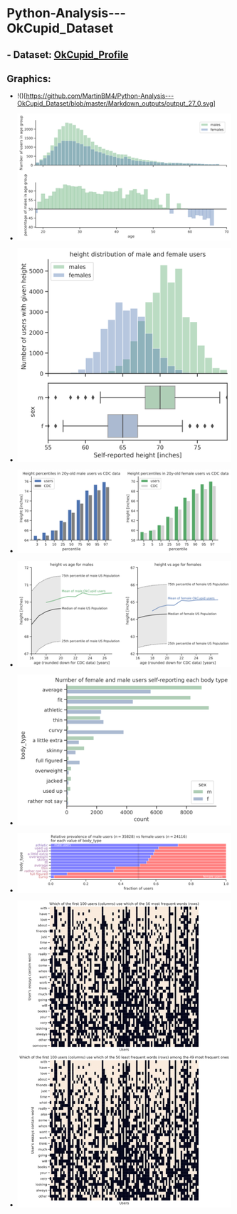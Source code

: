 # Python-Analysis---OkCupid_Dataset

## - Dataset: [OkCupid_Profile](https://github.com/rudeboybert/JSE_OkCupid)

## Graphics:
- !()[https://github.com/MartinBM4/Python-Analysis---OkCupid_Dataset/blob/master/Markdown_outputs/output_27_0.svg]

- ![](https://github.com/MartinBM4/Python-Analysis---OkCupid_Dataset/blob/master/Markdown_outputs/output_31_0.svg)

- ![](https://github.com/MartinBM4/Python-Analysis---OkCupid_Dataset/blob/master/Markdown_outputs/output_35_0.svg)

- ![](https://github.com/MartinBM4/Python-Analysis---OkCupid_Dataset/blob/master/Markdown_outputs/output_51_0.svg)

- ![](https://github.com/MartinBM4/Python-Analysis---OkCupid_Dataset/blob/master/Markdown_outputs/output_57_0.svg)

- ![](https://github.com/MartinBM4/Python-Analysis---OkCupid_Dataset/blob/master/Markdown_outputs/output_59_0.svg)

- ![](https://github.com/MartinBM4/Python-Analysis---OkCupid_Dataset/blob/master/Markdown_outputs/output_61_0.svg)

- ![](https://github.com/MartinBM4/Python-Analysis---OkCupid_Dataset/blob/master/Markdown_outputs/output_70_0.svg)
